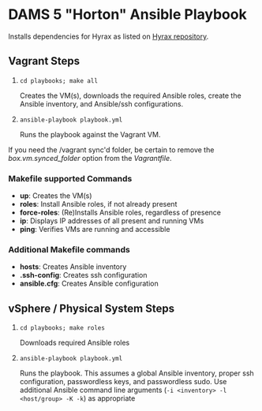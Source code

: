 DAMS 5 "Horton" Ansible Playbook
================================

Installs dependencies for Hyrax as listed on [Hyrax repository][hyrax].

Vagrant Steps
-------------

1.  `cd playbooks; make all`

    Creates the VM(s), downloads the required Ansible roles, create the Ansible
    inventory, and Ansible/ssh configurations.

2.  `ansible-playbook playbook.yml`

    Runs the playbook against the Vagrant VM.

If you need the /vagrant sync'd folder, be certain to remove the
*box.vm.synced_folder* option from the *Vagrantfile*.

### Makefile supported Commands

* **up**: Creates the VM(s)
* **roles**: Install Ansible roles, if not already present
* **force-roles**: (Re)Installs Ansible roles, regardless of presence
* **ip**: Displays IP addresses of all present and running VMs
* **ping**: Verifies VMs are running and accessible

### Additional Makefile commands

* **hosts**: Creates Ansible inventory
* **.ssh-config**: Creates ssh configuration
* **ansible.cfg**: Creates Ansible configuration

vSphere / Physical System Steps
-------------------------------

1.  `cd playbooks; make roles`

    Downloads required Ansible roles

2.  `ansible-playbook playbook.yml`

    Runs the playbook. This assumes a global Ansible inventory, proper ssh
    configuration, passwordless keys, and passwordless sudo. Use additional
    Ansible command line arguments (`-i <inventory> -l <host/group> -K -k`) as appropriate


[hyrax]: https://github.com/projecthydra-labs/hyrax#prerequisites
